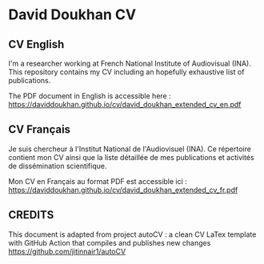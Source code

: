 # David Doukhan CV

## CV English

I'm a researcher working at French National Institute of Audiovisual (INA).
This repository contains my CV including an hopefully exhaustive list of publications.

The PDF document in English is accessible here :
https://daviddoukhan.github.io/cv/david_doukhan_extended_cv_en.pdf

## CV Français

Je suis chercheur à l'Institut National de l'Audiovisuel (INA).
Ce répertoire contient mon CV ainsi que la liste détaillée de mes publications et activités de dissémination scientifique.

Mon CV en Français au format PDF est accessible ici :
https://daviddoukhan.github.io/cv/david_doukhan_extended_cv_fr.pdf


## CREDITS
This document is adapted from project autoCV : a clean CV LaTex template with GitHub Action that compiles and publishes new changes
https://github.com/jitinnair1/autoCV
